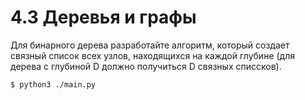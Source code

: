 # 4.3 Деревья и графы

Для бинарного дерева разработайте алгоритм, который создает связный список всех узлов, находящихся на каждой глубине (для дерева с глубиной D должно получиться D связных списсков).

```bash
$ python3 ./main.py
```
